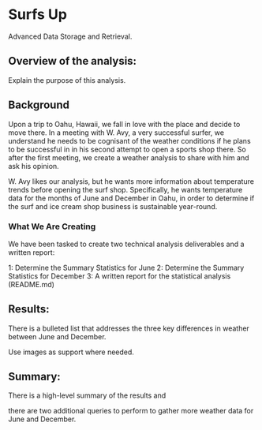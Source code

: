 # Surfs Up
 Advanced Data Storage and Retrieval.

## Overview of the analysis: 
Explain the purpose of this analysis.

## Background
Upon a trip to Oahu, Hawaii, we fall in love with the place and decide to move there. In a meeting with W. Avy, a very successful surfer, we understand he needs to be cognisant of the weather conditions if he plans to be successful in in his second attempt to open a sports shop there. So after the first meeting, we create a weather analysis to share with him and ask his opinion.

W. Avy likes our analysis, but he wants more information about temperature trends before opening the surf shop. Specifically, he wants temperature data for the months of June and December in Oahu, in order to determine if the surf and ice cream shop business is sustainable year-round.

### What We Are Creating
We have been tasked to create two technical analysis deliverables and a written report:

1: Determine the Summary Statistics for June
2: Determine the Summary Statistics for December
3: A written report for the statistical analysis (README.md)


## Results: 

There is a bulleted list that addresses the three key differences in weather between June and December. 

Use images as support where needed.

## Summary: 

There is a high-level summary of the results and 

$$$$ there are two additional queries to perform to gather more weather data for June and December.